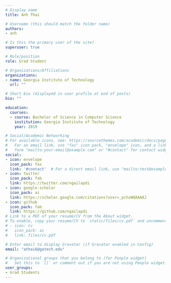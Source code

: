 ```yaml
---
# Display name
title: Anh Thai

# Username (this should match the folder name)
authors:
- anh

# Is this the primary user of the site?
superuser: true

# Role/position
role: Grad Student

# Organizations/Affiliations
organizations:
- name: Georgia Institute of Technology
  url: ""

# Short bio (displayed in user profile at end of posts)
bio: ""

education:
  courses:
  - course: Bachelor of Science in Computer Science
    institution: Georgia Institute of Technology
    year: 2019

# Social/Academic Networking
# For available icons, see: https://sourcethemes.com/academic/docs/page-builder/#icons
#   For an email link, use "fas" icon pack, "envelope" icon, and a link in the
#   form "mailto:your-email@example.com" or "#contact" for contact widget.
social:
- icon: envelope
  icon_pack: fas
  link: '#contact'  # For a direct email link, use "mailto:test@example.org".
- icon: twitter
  icon_pack: fab
  link: https://twitter.com/ngailapdi
- icon: google-scholar
  icon_pack: ai
  link: https://scholar.google.com/citations?user=_pchxWQAAAAJ
- icon: github
  icon_pack: fab
  link: https://github.com/ngailapdi
# Link to a PDF of your resume/CV from the About widget.
# To enable, copy your resume/CV to `static/files/cv.pdf` and uncomment the lines below.
# - icon: cv
#   icon_pack: ai
#   link: files/cv.pdf

# Enter email to display Gravatar (if Gravatar enabled in Config)
email: "athai6@gatech.edu"

# Organizational groups that you belong to (for People widget)
#   Set this to `[]` or comment out if you are not using People widget.
user_groups:
- Grad Students
---
```

